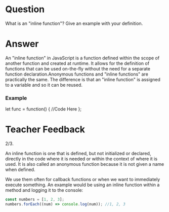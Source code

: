 # Question
What is an "inline function"? Give an example with your definition.

# Answer
An "inline function" in JavaScript is a function defined within the scope of another function and created at runtime. It allows for the definition of functions that can be used on-the-fly without the need for a separate function declaration.Anonymous functions and "inline functions" are practically the same. The difference is that an "inline function" is assigned to a variable and so it can be reused.

### Example 
let func = function() { 
    //Code Here 
};


# Teacher Feedback
2/3.

An inline function is one that is defined, but not initialized or declared, directly in the code where it is needed or within the context of where it is used. It is also called an anonymous function because it is not given a name when defined.

We use them often for callback functions or when we want to immediately execute something. An example would be using an inline function within a method and logging it to the console:

```js
const numbers = [1, 2, 3];
numbers.forEach((num) => console.log(num)); //1, 2, 3
```